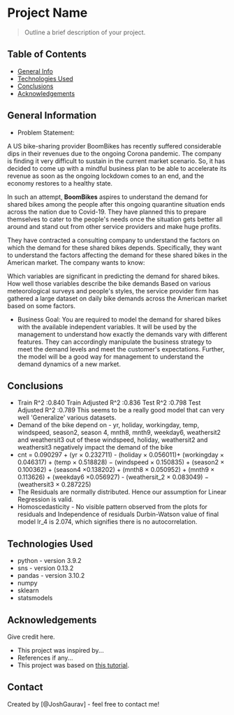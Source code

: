 # Project Name
> Outline a brief description of your project.


## Table of Contents
* [General Info](#general-information)
* [Technologies Used](#technologies-used)
* [Conclusions](#conclusions)
* [Acknowledgements](#acknowledgements)

<!-- You can include any other section that is pertinent to your problem -->

## General Information
- Problem Statement:

A US bike-sharing provider BoomBikes has recently suffered considerable dips in their revenues due to the ongoing Corona pandemic. The company is finding it very difficult to sustain in the current market scenario. So, it has decided to come up with a mindful business plan to be able to accelerate its revenue as soon as the ongoing lockdown comes to an end, and the economy restores to a healthy state.


In such an attempt, ****BoomBikes**** aspires to understand the demand for shared bikes among the people after this ongoing quarantine situation ends across the nation due to Covid-19. They have planned this to prepare themselves to cater to the people's needs once the situation gets better all around and stand out from other service providers and make huge profits.


They have contracted a consulting company to understand the factors on which the demand for these shared bikes depends. Specifically, they want to understand the factors affecting the demand for these shared bikes in the American market. The company wants to know:

Which variables are significant in predicting the demand for shared bikes.
How well those variables describe the bike demands
Based on various meteorological surveys and people's styles, the service provider firm has gathered a large dataset on daily bike demands across the American market based on some factors.


- Business Goal:
You are required to model the demand for shared bikes with the available independent variables. It will be used by the management to understand how exactly the demands vary with different features. They can accordingly manipulate the business strategy to meet the demand levels and meet the customer's expectations. Further, the model will be a good way for management to understand the demand dynamics of a new market.

<!-- You don't have to answer all the questions - just the ones relevant to your project. -->

## Conclusions
- Train R^2 :0.840
  Train Adjusted R^2 :0.836
  Test R^2 :0.798
  Test Adjusted R^2 :0.789
This seems to be a really good model that can very well 'Generalize' various datasets.
- Demand of the bike depend on -
yr, holiday, workingday, temp, windspeed, season2, season 4, mnth8, mnth9, weekday6, weathersit2 and weathersit3
out of these windspeed, holiday, weathersit2 and weathersit3 negatively impact the demand of the bike
- cnt = 0.090297 + (yr × 0.232711) - (holiday × 0.056011)+ (workingday × 0.046317) + (temp × 0.518828) − (windspeed × 0.150835) + (season2 × 0.100362) + (season4 ×0.138202) + (mnth8 × 0.050952) + (mnth9 × 0.113626) + (weekday6 ×0.056927) - (weathersit_2 × 0.083049) − (weathersit3 × 0.287225)
- The Residuals are normally distributed. Hence our assumption for Linear Regression is valid.
- Homoscedasticity - No visible pattern observed from the plots for residuals and Independence of residuals Durbin-Watson value of final model lr_4 is 2.074, which signifies there is no autocorrelation.

<!-- You don't have to answer all the questions - just the ones relevant to your project. -->


## Technologies Used
- python - version 3.9.2
- sns - version 0.13.2
- pandas - version 3.10.2
- numpy
- sklearn
- statsmodels


<!-- As the libraries versions keep on changing, it is recommended to mention the version of library used in this project -->

## Acknowledgements
Give credit here.
- This project was inspired by...
- References if any...
- This project was based on [this tutorial](https://www.example.com).


## Contact
Created by [@JoshGaurav] - feel free to contact me!


<!-- Optional -->
<!-- ## License -->
<!-- This project is open source and available under the [... License](). -->

<!-- You don't have to include all sections - just the one's relevant to your project -->